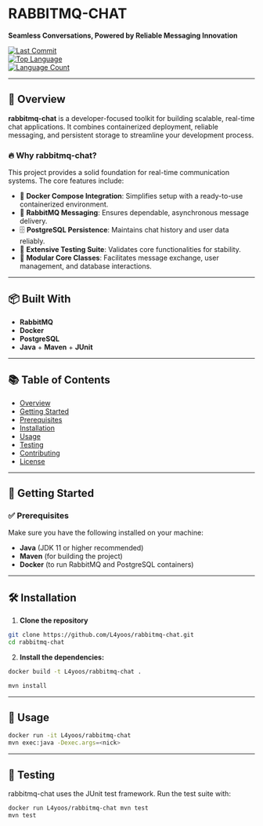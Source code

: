 # RABBITMQ-CHAT

**Seamless Conversations, Powered by Reliable Messaging Innovation**

[![Last Commit](https://img.shields.io/github/last-commit/L4yoos/rabbitmq-chat)](https://github.com/L4yoos/rabbitmq-chat/commits/main)  
[![Top Language](https://img.shields.io/github/languages/top/L4yoos/rabbitmq-chat)](https://github.com/L4yoos/rabbitmq-chat)  
[![Language Count](https://img.shields.io/github/languages/count/L4yoos/rabbitmq-chat)](https://github.com/L4yoos/rabbitmq-chat)

---

## 🚀 Overview

**rabbitmq-chat** is a developer-focused toolkit for building scalable, real-time chat applications. It combines containerized deployment, reliable messaging, and persistent storage to streamline your development process.

### 🔥 Why rabbitmq-chat?

This project provides a solid foundation for real-time communication systems. The core features include:

- 🐳 **Docker Compose Integration**: Simplifies setup with a ready-to-use containerized environment.
- 🐇 **RabbitMQ Messaging**: Ensures dependable, asynchronous message delivery.
- 🗄️ **PostgreSQL Persistence**: Maintains chat history and user data reliably.
- 🧪 **Extensive Testing Suite**: Validates core functionalities for stability.
- 🧩 **Modular Core Classes**: Facilitates message exchange, user management, and database interactions.

---

## 📦 Built With

- **RabbitMQ**
- **Docker**
- **PostgreSQL**
- **Java** + **Maven** + **JUnit**

---

## 📚 Table of Contents

- [Overview](#-overview)
- [Getting Started](#-getting-started)
- [Prerequisites](#-prerequisites)
- [Installation](#-installation)
- [Usage](#-usage)
- [Testing](#-testing)
- [Contributing](#-contributing)
- [License](#-license)

---

## 🚀 Getting Started

### ✅ Prerequisites

Make sure you have the following installed on your machine:

- **Java** (JDK 11 or higher recommended)
- **Maven** (for building the project)
- **Docker** (to run RabbitMQ and PostgreSQL containers)

---

## 🛠️ Installation

1. **Clone the repository**

```bash
git clone https://github.com/L4yoos/rabbitmq-chat.git
cd rabbitmq-chat
```

2. **Install the dependencies:**

```bash
docker build -t L4yoos/rabbitmq-chat .
```

```bash
mvn install
```

---

## 🚀 Usage

```bash
docker run -it L4yoos/rabbitmq-chat
mvn exec:java -Dexec.args=<nick>
```

---

## 🧪 Testing
rabbitmq-chat uses the JUnit test framework. Run the test suite with:

```bash
docker run L4yoos/rabbitmq-chat mvn test
mvn test
```